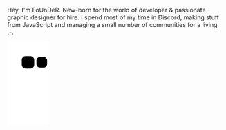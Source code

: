 Hey, I'm FoUnDeR. New-born for the world of developer & passionate graphic designer for hire.
I spend most of my time in Discord, making stuff from JavaScript and managing a small number of communities for a living .-.

![Snake animation](https://github.com/madushadhanushka/github-readme/blob/output/github-contribution-snake.svg)
